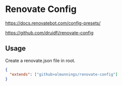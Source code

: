 # Renovate Config

https://docs.renovatebot.com/config-presets/

https://github.com/druidfi/renovate-config

## Usage

Create a renovate.json file in root.

```json
{
  "extends": ["github>almunnings/renovate-config"]
}
```
